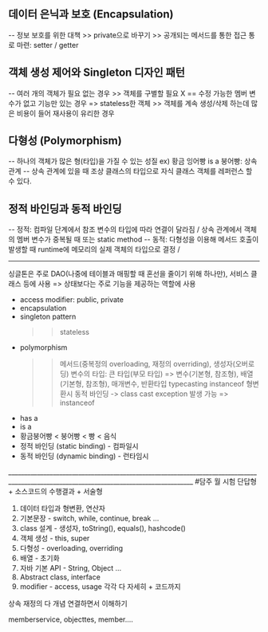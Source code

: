 ## 데이터 은닉과 보호 (Encapsulation)
-- 정보 보호를 위한 대책
	>> private으로 바꾸기
	>> 공개되는 메서드를 통한 접근 통로 마련: setter / getter

## 객체 생성 제어와 Singleton 디자인 패턴
-- 여러 개의 객체가 필요 없는 경우
	>> 객체를 구별할 필요 X == 수정 가능한 멤버 변수가 없고 기능만 있는 경우 => stateless한 객체
	>> 객체를 계속 생성/삭제 하는데 많은 비용이 들어 재사용이 유리한 경우

## 다형성 (Polymorphism)
-- 하나의 객체가 많은 형(타입)을 가질 수 있는 성질
ex) 황금 잉어빵 is a 붕어빵: 상속 관계
-- 상속 관계에 있을 때 조상 클래스의 타입으로 자식 클래스 객체를 레퍼런스 할 수 있다.


## 정적 바인딩과 동적 바인딩
-- 정적: 컴파일 단계에서 참조 변수의 타입에 따라 연결이 달라짐 / 상속 관계에서 객체의 멤버 변수가 중복될 때 또는 static method
-- 동적: 다형성을 이용해 메서드 호출이 발생할 때 runtime에 메모리의 실제 객체의 타입으로 결정 / 


_______________________________________________________________________________________________________________________________________________
싱글톤은 주로 DAO(나중에 테이블과 매핑할 때 혼선을 줄이기 위해 하나만), 서비스 클래스 등에 사용 => 상태보다는 주로 기능을 제공하는 역할에 사용

- access modifier: public, private
- encapsulation
- singleton pattern
	>> stateless
- polymorphism
	>> 메서드(중복정의 overloading, 재정의 overriding), 생성자(오버로딩)
	>> 변수의 타입: 큰 타입(부모 타입)
		=> 변수(기본형, 참조형), 배열(기본형, 참조형), 매개변수, 반환타입 
	>> typecasting
	>> instanceof
형변환시 동적 바인딩 -> class cast exception 발생 가능 => instanceof
- has a
- is a
- 황금붕어빵 < 붕어빵 < 빵 < 음식
- 정적 바인딩 (static binding) - 컴파일시
- 동적 바인딩 (dynamic binding) - 런타임시


________________________________________________________________________________________________________________________________________ #담주 월 시험
단답형 + 소스코드의 수행결과 + 서술형

1. 데이터 타입과 형변환, 연산자
2. 기본문장 - switch, while, continue, break ...
3. class 설계 - 생성자, toString(), equals(), hashcode()
4. 객체 생성 - this, super
5. 다형성 - overloading, overriding
6. 배열 - 초기화
7. 자바 기본 API - String, Object ...
8. Abstract class, interface
9. modifier - access, usage 각각 다 자세히 + 코드까지

상속 재정의 다 개념 연결하면서 이해하기 




memberservice, objecttes, member....



